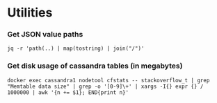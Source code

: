 # Utilities

### Get JSON value paths
`jq -r 'path(..) | map(tostring) | join("/")'`

### Get disk usage of cassandra tables (in megabytes)
`docker exec cassandra1 nodetool cfstats -- stackoverflow_t | grep "Memtable data size" | grep -o '[0-9]\+' | xargs -I{} expr {} / 1000000 | awk '{n += $1}; END{print n}'`
